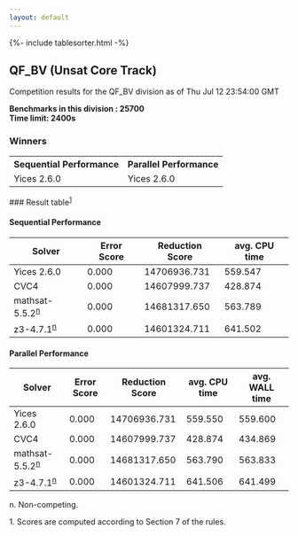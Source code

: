 ```yaml
---
layout: default
---
```

{%- include tablesorter.html -%}

##  QF_BV (Unsat Core Track)

Competition results for the QF_BV division as of Thu Jul 12 23:54:00 GMT

**Benchmarks in this division : 25700  
Time limit: 2400s** 

### Winners
<table>
<tr>
<th class="center">Sequential Performance</th>
<th class="center">Parallel Performance</th>
</tr><tr class="center"><td>Yices 2.6.0</td><td>Yices 2.6.0</td></tr></table>
### Result table<sup><a href="#fn1">1</a></sup>

#### Sequential Performance

<table id="sequential" class="result sorted">
<thead><tr class="center">
  <th>Solver</th>
  <th>Error Score</th>
  <th>Reduction Score</th>
  <th>avg. CPU time</th>
</tr></thead><tr>
<td>Yices 2.6.0</td>
<td>0.000</td><td>14706936.731</td><td>559.547</td></tr><tr>
<td>CVC4</td>
<td>0.000</td><td>14607999.737</td><td>428.874</td></tr><tr>
<td>mathsat-5.5.2<SUP><a href="#fn">n</a></SUP></td>
<td>0.000</td><td>14681317.650</td><td>563.789</td></tr><tr>
<td>z3-4.7.1<SUP><a href="#fn">n</a></SUP></td>
<td>0.000</td><td>14601324.711</td><td>641.502</td></tr></table>

#### Parallel Performance

<table id="parallel" class="result sorted">
<thead><tr class="center">
  <th>Solver</th>
  <th>Error Score</th>
  <th>Reduction Score</th>
  <th>avg. CPU time</th>
  <th>avg. WALL time</th>
</tr></thead><tr>
<td>Yices 2.6.0</td>
<td>0.000</td><td>14706936.731</td><td>559.550</td><td>559.600</td></tr><tr>
<td>CVC4</td>
<td>0.000</td><td>14607999.737</td><td>428.874</td><td>434.869</td></tr><tr>
<td>mathsat-5.5.2<SUP><a href="#fn">n</a></SUP></td>
<td>0.000</td><td>14681317.650</td><td>563.790</td><td>563.833</td></tr><tr>
<td>z3-4.7.1<SUP><a href="#fn">n</a></SUP></td>
<td>0.000</td><td>14601324.711</td><td>641.506</td><td>641.499</td></tr></table>
 <span id="fn"> n. Non-competing. </span>

 <span id="fn1"> 1. Scores are computed according to Section 7 of the rules. </span>


